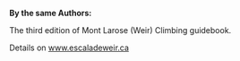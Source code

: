 **By the same Authors:** 

The third edition of Mont Larose (Weir) Climbing guidebook.

Details on <a href="http://www.escaladeweir.ca">www.escaladeweir.ca</a>
